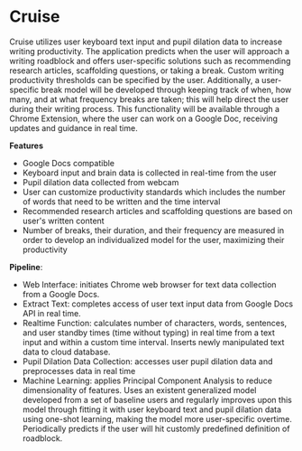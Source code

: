 # Cruise
Cruise utilizes user keyboard text input and pupil dilation data to increase writing productivity. The application predicts when the user will approach a writing roadblock and offers user-specific solutions such as recommending research articles, scaffolding questions, or taking a break. Custom writing productivity thresholds can be specified by the user. Additionally, a user-specific break model will be developed through keeping track of when, how many, and at what frequency breaks are taken; this will help direct the user during their writing process. This functionality will be available through a Chrome Extension, where the user can work on a Google Doc, receiving updates and guidance in real time.
 
**Features**
- Google Docs compatible
- Keyboard input and brain data is collected in real-time from the user
- Pupil dilation data collected from webcam
- User can customize productivity standards which includes the number of words that need to be written and the time interval
- Recommended research articles and scaffolding questions are based on user's written content
- Number of breaks, their duration, and their frequency are measured in order to develop an individualized model for the user, maximizing their productivity
 
**Pipeline**:
- Web Interface: initiates Chrome web browser for text data collection from a Google Docs.
- Extract Text: completes access of user text input data from Google Docs API in real time.
- Realtime Function: calculates number of characters, words, sentences, and user standby times (time without typing) in real time from a text input and within a custom time interval. Inserts newly manipulated text data to cloud database.
- Pupil Dilation Data Collection: accesses user pupil dilation data and preprocesses data in real time
- Machine Learning: applies Principal Component Analysis to reduce dimensionality of features. Uses an existent generalized model developed from a set of baseline users and regularly improves upon this model through fitting it with user keyboard text and pupil dilation data using one-shot learning, making the model more user-specific overtime. Periodically predicts if the user will hit customly predefined definition of roadblock. 
